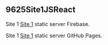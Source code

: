 ## 9625Site1JSReact

Site 1 [Site 1](https://pavelk.web.app) static server Firebase.

Site 1 [Site 1](https://pavelk6896.github.io/9625Site1JSReact/) static server GitHub Pages.

